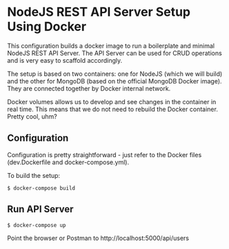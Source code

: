 # NodeJS REST API Server Setup Using Docker

This configuration builds a docker image to run a boilerplate and minimal NodeJS REST API Server. The API Server can be used for CRUD operations and is very easy to scaffold accordingly.

The setup is based on two containers: one for NodeJS (which we will build) and the other for MongoDB (based on the official MongoDB Docker image). They are connected together by Docker internal network. 

Docker volumes allows us to develop and see changes in the container in real time. This means that we do not need to rebuild the Docker container. Pretty cool, uhm?

## Configuration

Configuration is pretty straightforward - just refer to the Docker files (dev.Dockerfile and docker-compose.yml).

To build the setup:

    $ docker-compose build

## Run API Server

    $ docker-compose up

Point the browser or Postman to http://localhost:5000/api/users
